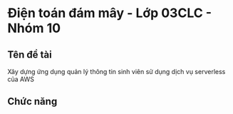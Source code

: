 # Điện toán đám mây - Lớp 03CLC - Nhóm 10
## Tên đề tài
Xây dựng ứng dụng quản lý thông tin sinh viên sử dụng dịch vụ serverless của AWS
## Chức năng
